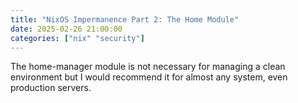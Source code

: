 ```yaml
---
title: "NixOS Impermanence Part 2: The Home Module"
date: 2025-02-26 21:00:00
categories: ["nix" "security"]
---
```


The home-manager module is not necessary for managing a clean environment
but I would recommend it for almost any system, even production servers.

```nix

```

```nix

```

```nix

```
